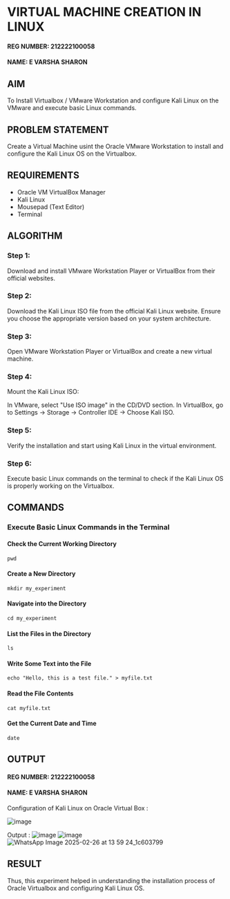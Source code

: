  # VIRTUAL MACHINE CREATION IN LINUX
 
#### REG NUMBER: 212222100058
#### NAME: E VARSHA SHARON

## AIM

To Install Virtualbox / VMware Workstation and configure Kali Linux on the VMware and execute basic Linux commands.

## PROBLEM STATEMENT

Create a Virtual Machine usint the Oracle VMware Workstation to install and configure the Kali Linux OS on the Virtualbox.



## REQUIREMENTS
- Oracle VM VirtualBox Manager
- Kali Linux
- Mousepad (Text Editor)
- Terminal

## ALGORITHM
 ### Step 1: 
Download and install VMware Workstation Player or VirtualBox from their official websites.
 ### Step 2:
Download the Kali Linux ISO file from the official Kali Linux website. Ensure you choose the appropriate version based on your system architecture.
 ### Step 3:
 Open VMware Workstation Player or VirtualBox and create a new virtual machine.
 ### Step 4:
Mount the Kali Linux ISO:

In VMware, select "Use ISO image" in the CD/DVD section.
In VirtualBox, go to Settings → Storage → Controller IDE → Choose Kali ISO.
 ### Step 5:
Verify the installation and start using Kali Linux in the virtual environment.
 ### Step 6:
Execute basic Linux commands on the terminal to check if the Kali Linux OS is properly working on the Virtualbox.
 
## COMMANDS

###  Execute Basic Linux Commands in the Terminal
#### Check the Current Working Directory
```
pwd
```
#### Create a New Directory
```
mkdir my_experiment
```

#### Navigate into the Directory
```
cd my_experiment
```
#### List the Files in the Directory
```
ls
```

#### Write Some Text into the File
```
echo "Hello, this is a test file." > myfile.txt
```

#### Read the File Contents
```
cat myfile.txt
```
#### Get the Current Date and Time
```
date
```

## OUTPUT

#### REG NUMBER: 212222100058
#### NAME: E VARSHA SHARON

Configuration of Kali Linux on Oracle Virtual Box :

![image](https://github.com/user-attachments/assets/c8cefd3c-b7b5-48fa-a2f6-85db776cf094)

Output : 
![image](https://github.com/user-attachments/assets/cc481926-bcfc-4901-b74d-7f5c76beabd5)
![image](https://github.com/user-attachments/assets/ddc08a53-e155-4a5c-afa4-d4a9429696d3)
![WhatsApp Image 2025-02-26 at 13 59 24_1c603799](https://github.com/user-attachments/assets/bdb5a52e-f093-4767-9cb1-0c4ffc8fe11f)

## RESULT
Thus, this experiment helped in understanding the installation process of Oracle Virtualbox and configuring Kali Linux OS.

  


